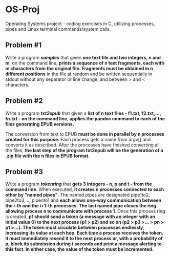 # OS-Proj

Operating Systems project - coding exercises in C, utilizing processes, pipes and Linux terminal commands/system calls.

## Problem #1

Write a program ***samples*** that given **one text file and two integers, n and m**, on
the command line, **prints a sequence of n text fragments, each with m characters from the
original file. Fragments must be obtained in n different positions** in the file at random and
be written sequentially in stdout without any separator or line change, and between > and
< characters.

## Problem #2

Write a program ***txt2epub*** that given a **list of n text files - f1.txt, f2.txt,...,
fn.txt - on the command line, applies the pandoc command to each of the files generating
EPUB versions.**

The conversion from text to EPUB **must be done in parallel by n processes created for this
purpose**. Each process gets a name from argv[] and converts it as described. After the
processes have finished converting all the files, **the last step of the program txt2epub will
be the generation of a .zip file with the n files in EPUB format**.

## Problem #3

Write a program ***tokenring*** that **gets 3 integers - n, p and t - from the command
line**. When executed, **it creates n processes connected to each other by "named pipes"**. The
named pipes are designated pipe1to2, pipe2to3,..., pipento1 and **each allows one-way
communication between the i-th and the i+1-th processes. The last named pipe closes the
ring allowing process n to communicate with process 1**. Once this process ring is created,
**p1 should send a token (a message with an integer with an initial value 0) to the next
process (p1 > p2) and so on (p2 > p3 >... > pn > p1 >...). The token must circulate
between processes endlessly, increasing its value at each hop. Each time a process receives
the token, it must immediately resend it to the next process or, with a probability of p,
block its submission during t seconds and print a message alerting to this fact. In either case, the value of the token must be incremented.**

